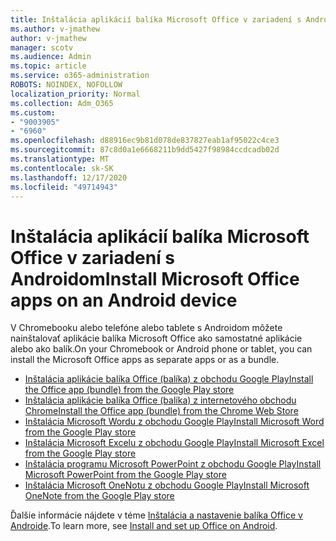 ```yaml
---
title: Inštalácia aplikácií balíka Microsoft Office v zariadení s Androidom
ms.author: v-jmathew
author: v-jmathew
manager: scotv
ms.audience: Admin
ms.topic: article
ms.service: o365-administration
ROBOTS: NOINDEX, NOFOLLOW
localization_priority: Normal
ms.collection: Adm_O365
ms.custom:
- "9003905"
- "6960"
ms.openlocfilehash: d88916ec9b81d078de837827eab1af95022c4ce3
ms.sourcegitcommit: 87c8d0a1e6668211b9dd5427f98984ccdcadb02d
ms.translationtype: MT
ms.contentlocale: sk-SK
ms.lasthandoff: 12/17/2020
ms.locfileid: "49714943"
---
```

# <a name="install-microsoft-office-apps-on-an-android-device"></a><span data-ttu-id="3c65d-102">Inštalácia aplikácií balíka Microsoft Office v zariadení s Androidom</span><span class="sxs-lookup"><span data-stu-id="3c65d-102">Install Microsoft Office apps on an Android device</span></span>

<span data-ttu-id="3c65d-103">V Chromebooku alebo telefóne alebo tablete s Androidom môžete nainštalovať aplikácie balíka Microsoft Office ako samostatné aplikácie alebo ako balík.</span><span class="sxs-lookup"><span data-stu-id="3c65d-103">On your Chromebook or Android phone or tablet, you can install the Microsoft Office apps as separate apps or as a bundle.</span></span>

- [<span data-ttu-id="3c65d-104">Inštalácia aplikácie balíka Office (balíka) z obchodu Google Play</span><span class="sxs-lookup"><span data-stu-id="3c65d-104">Install the Office app (bundle) from the Google Play store</span></span>](https://go.microsoft.com/fwlink/?linkid=2137009)
- [<span data-ttu-id="3c65d-105">Inštalácia aplikácie balíka Office (balíka) z internetového obchodu Chrome</span><span class="sxs-lookup"><span data-stu-id="3c65d-105">Install the Office app (bundle) from the Chrome Web Store</span></span>](https://go.microsoft.com/fwlink/?linkid=2137212)
- [<span data-ttu-id="3c65d-106">Inštalácia Microsoft Wordu z obchodu Google Play</span><span class="sxs-lookup"><span data-stu-id="3c65d-106">Install Microsoft Word from the Google Play store</span></span>](https://go.microsoft.com/fwlink/?linkid=2136994)
- [<span data-ttu-id="3c65d-107">Inštalácia Microsoft Excelu z obchodu Google Play</span><span class="sxs-lookup"><span data-stu-id="3c65d-107">Install Microsoft Excel from the Google Play store</span></span>](https://go.microsoft.com/fwlink/?linkid=2137120)
- [<span data-ttu-id="3c65d-108">Inštalácia programu Microsoft PowerPoint z obchodu Google Play</span><span class="sxs-lookup"><span data-stu-id="3c65d-108">Install Microsoft PowerPoint from the Google Play store</span></span>](https://go.microsoft.com/fwlink/?linkid=2137121)
- [<span data-ttu-id="3c65d-109">Inštalácia Microsoft OneNotu z obchodu Google Play</span><span class="sxs-lookup"><span data-stu-id="3c65d-109">Install Microsoft OneNote from the Google Play store</span></span>](https://go.microsoft.com/fwlink/?linkid=2137211)

<span data-ttu-id="3c65d-110">Ďalšie informácie nájdete v téme [Inštalácia a nastavenie balíka Office v Androide](https://go.microsoft.com/fwlink/?linkid=2135287).</span><span class="sxs-lookup"><span data-stu-id="3c65d-110">To learn more, see [Install and set up Office on Android](https://go.microsoft.com/fwlink/?linkid=2135287).</span></span>
